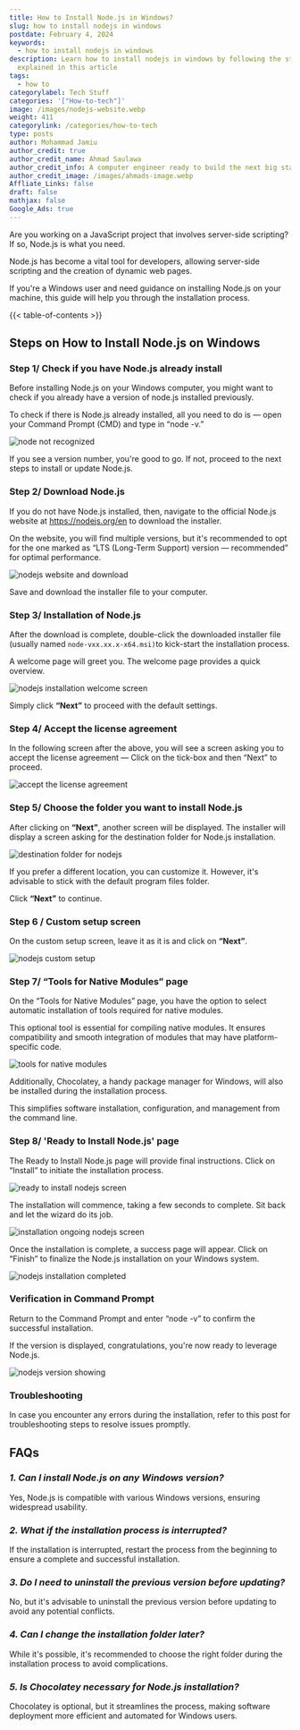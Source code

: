 ```yaml
---
title: How to Install Node.js in Windows?
slug: how to install nodejs in windows
postdate: February 4, 2024
keywords:
  - how to install nodejs in windows
description: Learn how to install nodejs in windows by following the steps
  explained in this article
tags:
  - how to
categorylabel: Tech Stuff
categories: '["How-to-tech"]'
image: /images/nodejs-website.webp
weight: 411
categorylink: /categories/how-to-tech
type: posts
author: Mohammad Jamiu
author_credit: true
author_credit_name: Ahmad Saulawa
author_credit_info: A computer engineer ready to build the next big startup. 🚀
author_credit_image: /images/ahmads-image.webp
Affliate_Links: false
draft: false
mathjax: false
Google_Ads: true
---
```

Are you working on a JavaScript project that involves server-side scripting? If so, Node.js is what you need. 

Node.js has become a vital tool for developers, allowing server-side scripting and the creation of dynamic web pages.

If you're a Windows user and need guidance on installing Node.js on your machine, this guide will help you through the installation process.

{{< table-of-contents >}}

## **Steps on How to Install Node.js on Windows**

### Step 1/ Check if you have Node.js already install

Before installing Node.js on your Windows computer, you might want to check if you already have a version of node.js installed previously.

To check if there is Node.js already installed, all you need to do is — open your Command Prompt (CMD) and type in “node -v.”

![node not recognized](/images/node-not-recognized.webp "node not recognized")

If you see a version number, you're good to go. If not, proceed to the next steps to install or update Node.js.

### Step 2/ Download Node.js

If you do not have Node.js installed, then, navigate to the official Node.js website at <https://nodejs.org/en> to download the installer.

On the website, you will find multiple versions, but it's recommended to opt for the one marked as “LTS (Long-Term Support) version — recommended” for optimal performance.

![nodejs website and download](/images/nodejs-website.webp "nodejs website and download")

Save and download the installer file to your computer.

### Step 3/ Installation of Node.js

After the download is complete, double-click the downloaded installer file (usually named `node-vxx.xx.x-x64.msi)`to kick-start the installation process.

A welcome page will greet you. The welcome page provides a quick overview.

![nodejs installation welcome screen](/images/nodejs-welcome-screen.webp "nodejs installation welcome screen")

Simply click **“Next”** to proceed with the default settings.

### Step 4/ Accept the license agreement

In the following screen after the above, you will see a screen asking you to accept the license agreement — Click on the tick-box and then “Next” to proceed.

![accept the license agreement](/images/license-agreement-screen.webp "accept the license agreement")

### Step 5/ Choose the folder you want to install Node.js

After clicking on **“Next”**, another screen will be displayed. The installer will display a screen asking for the destination folder for Node.js installation.

![destination folder for nodejs](/images/destination-folder-for-nodejs-install.webp "destination folder for nodejs")

If you prefer a different location, you can customize it. However, it's advisable to stick with the default program files folder. 

Click **“Next”** to continue.

### Step 6 / Custom setup screen

On the custom setup screen, leave it as it is and click on **“Next”**.

![nodejs custom setup](/images/nodejs-custom-setup.webp "nodejs custom setup")

### Step 7/ “Tools for Native Modules” page

On the “Tools for Native Modules” page, you have the option to select automatic installation of tools required for native modules.

This optional tool is essential for compiling native modules. It ensures compatibility and smooth integration of modules that may have platform-specific code.

![tools for native modules](/images/native-modules-chocolatey-install.webp "tools for native modules")

Additionally, Chocolatey, a handy package manager for Windows, will also be installed during the installation process. 

This simplifies software installation, configuration, and management from the command line.

### Step 8/ 'Ready to Install Node.js' page

The Ready to Install Node.js page will provide final instructions. Click on “Install” to initiate the installation process.

![ready to install nodejs screen](/images/ready-to-install-nodejs-screen.webp "ready to install nodejs screen")

The installation will commence, taking a few seconds to complete. Sit back and let the wizard do its job.

![installation ongoing nodejs screen](/images/installing-ongoing.webp "installation ongoing nodejs screen")

Once the installation is complete, a success page will appear. Click on “Finish” to finalize the Node.js installation on your Windows system.

![nodejs installation completed](/images/nodejs-install-finished.webp "nodejs installation completed")

### **Verification in Command Prompt**

Return to the Command Prompt and enter “node -v” to confirm the successful installation. 

If the version is displayed, congratulations, you're now ready to leverage Node.js.

![nodejs version showing](/images/check-for-node-version-after-installation.webp "nodejs version showing")

### **Troubleshooting**

In case you encounter any errors during the installation, refer to this post for troubleshooting steps to resolve issues promptly.

## **FAQs**

### *1. Can I install Node.js on any Windows version?*

Yes, Node.js is compatible with various Windows versions, ensuring widespread usability.

### *2. What if the installation process is interrupted?*

If the installation is interrupted, restart the process from the beginning to ensure a complete and successful installation.

### *3. Do I need to uninstall the previous version before updating?*

No, but it's advisable to uninstall the previous version before updating to avoid any potential conflicts.

### *4. Can I change the installation folder later?*

While it's possible, it's recommended to choose the right folder during the installation process to avoid complications.

### *5. Is Chocolatey necessary for Node.js installation?*

Chocolatey is optional, but it streamlines the process, making software deployment more efficient and automated for Windows users.